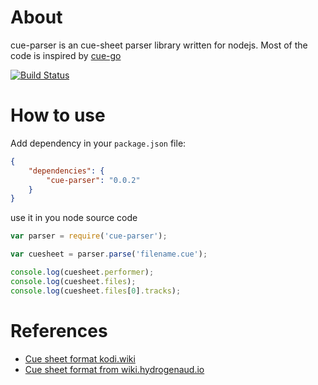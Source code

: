 About
=======
cue-parser is an cue-sheet parser library written for nodejs.
Most of the code is inspired by [cue-go](https://github.com/vchimishuk/cue-go)

[![Build Status](https://travis-ci.org/justlaputa/cue-parser.png)](https://travis-ci.org/justlaputa/cue-parser)

How to use
=======
Add dependency in your `package.json` file:

```json
{
    "dependencies": {
        "cue-parser": "0.0.2"
    }
}
```

use it in you node source code

```javascript
var parser = require('cue-parser');

var cuesheet = parser.parse('filename.cue');

console.log(cuesheet.performer);
console.log(cuesheet.files);
console.log(cuesheet.files[0].tracks);
```

References
==========

- [Cue sheet format kodi.wiki](http://kodi.wiki/view/Cue_sheets)
- [Cue sheet format from wiki.hydrogenaud.io](http://wiki.hydrogenaud.io/index.php?title=Cue_sheet)

